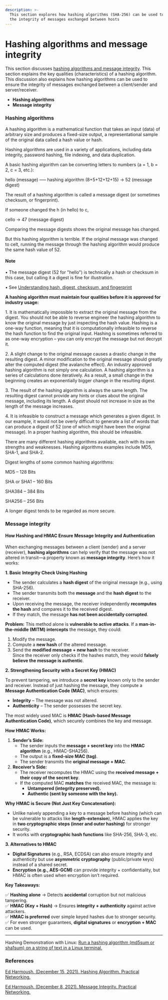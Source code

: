 ```yaml
---
description: >-
  This section explores how hashing algorithms (SHA-256) can be used to ensure
  the integrity of messages exchanged between hosts
---
```


# Hashing algorithms and message integrity

This section discusses [hashing algorithms and message integrity](https://builtin.com/cybersecurity/what-is-hashing). This section explains the key qualities (characteristics) of a hashing algorithm. This discussion also explains how hashing algorithms can be used to ensure the integrity of messages exchanged between a client/sender and server/receiver.

* **Hashing algorithms**
* **Message integrity**

### Hashing algorithms

A hashing algorithm is a mathematical function that takes an input (data) of arbitrary size and produces a fixed-size output, a representational sample of the original data called a hash value or hash.

Hashing algorithms are used in a variety of applications, including data integrity, password hashing, file indexing, and data duplication.

A basic hashing algorithm can be converting letters to numbers (a = 1, b = 2, c = 3, etc.):

hello (message) –— hashing algorithm (8+5+12+12+15) → 52 (message digest)

The result of a hashing algorithm is called a message digest (or sometimes checksum, or fingerprint).

If someone changed the h (in hello) to c,

cello → 47 (message digest)

Comparing the message digests shows the original message has changed.

But this hashing algorithm is terrible. If the original message was changed to celt, running the message through the hashing algorithm would produce the same hash value of 52.

#### Note

• The message digest (52 for "hello") is technically a hash or checksum in this case, but calling it a digest is fine for illustration.

• See [Understanding hash, digest, checksum, and fingerprint](understanding-hash-digest-checksum-and-fingerprint.md)

**A hashing algorithm must maintain four qualities before it is approved for industry usage:**

1\. It is mathematically impossible to extract the original message from the digest. You should not be able to reverse engineer the hashing algorithm to know the original message by just inspecting the hash value. Hashing is a one-way function, meaning that it is computationally infeasible to reverse the hash function to find the original input. Hashing is sometimes referred to as one-way encryption – you can only encrypt the message but not decrypt it.

2\. A slight change to the original message causes a drastic change in the resulting digest. A minor modification to the original message should greatly alter the computed digest (the avalanche effect). An industry approved hashing algorithm is not simply one calculation. A hashing algorithm is a series of calculations done iteratively. As a result, a small change in the beginning creates an exponentially bigger change in the resulting digest.

3\. The result of the hashing algorithm is always the same length. The resulting digest cannot provide any hints or clues about the original message, including its length. A digest should not increase in size as the length of the message increases.

4\. It is infeasible to construct a message which generates a given digest. In our example, it would not be overly difficult to generate a list of words that can produce a digest of 52 (one of which might have been the original message). In a proper hashing algorithm, this should be infeasible.

There are many different hashing algorithms available, each with its own strengths and weaknesses. Hashing algorithms examples include MD5, SHA-1, and SHA-2.

Digest lengths of some common hashing algorithms:

MD5 – 128 Bits

SHA or SHA1 – 160 Bits

SHA384 – 384 Bits

SHA256 – 256 Bits

A longer digest tends to be regarded as more secure.

### Message integrity

#### **How Hashing and HMAC Ensure Message Integrity and Authentication**

When exchanging messages between a client (sender) and a server (receiver), **hashing algorithms** can help verify that the message was not altered in transit—a property known as **message integrity**. Here’s how it works:

**1. Basic Integrity Check Using Hashing**

* The sender calculates a **hash digest** of the original message (e.g., using SHA-256).
* The sender transmits both the **message** and the **hash digest** to the receiver.
* Upon receiving the message, the receiver independently **recomputes the hash** and compares it to the received digest.
* If they match, the message **has not been accidentally corrupted**.

**Problem:** This method alone is **vulnerable to active attacks**. If a **man-in-the-middle (MITM) intercepts** the message, they could:

1. Modify the message.
2. Compute a **new hash** of the altered message.
3. Send the **modified message + new hash** to the receiver.\
   Since the receiver only checks if the hashes match, they would **falsely believe the message is authentic**.

**2. Strengthening Security with a Secret Key (HMAC)**

To prevent tampering, we introduce a **secret key** known only to the sender and receiver. Instead of just hashing the message, they compute a **Message Authentication Code (MAC)**, which ensures:

* **Integrity** – The message was not altered.
* **Authenticity** – The sender possesses the secret key.

The most widely used MAC is **HMAC (Hash-based Message Authentication Code)**, which securely combines the key and message.

**How HMAC Works:**

1. **Sender’s Side:**
   * The sender inputs the **message + secret key** into the **HMAC algorithm** (e.g., HMAC-SHA256).
   * The output is a **fixed-size MAC (tag)**.
   * The sender transmits the **original message + MAC**.
2. **Receiver’s Side:**
   * The receiver recomputes the HMAC using the **received message + their copy of the secret key**.
   * If the computed MAC **matches** the received MAC, the message is:
     * **Untampered (integrity preserved).**
     * **Authentic (sent by someone with the key).**

**Why HMAC is Secure (Not Just Key Concatenation):**

* Unlike naively appending a key to a message before hashing (which can be vulnerable to attacks like **length-extension**), HMAC applies the key in **two cryptographic steps (inner and outer hashing)** for stronger security.
* It works with **cryptographic hash functions** like SHA-256, SHA-3, etc.

**3. Alternatives to HMAC**

* **Digital Signatures** (e.g., RSA, ECDSA) can also ensure integrity and authenticity but use **asymmetric cryptography** (public/private keys) instead of a shared secret.
* **Encryption (e.g., AES-GCM)** can provide integrity + confidentiality, but HMAC is often used when encryption isn’t required.

**Key Takeaways:**

✅ **Hashing alone** → Detects **accidental** corruption but not malicious tampering.\
✅ **HMAC (Key + Hash)** → Ensures **integrity + authenticity** against active attackers.\
✅ **HMAC is preferred** over simple keyed hashes due to stronger security.\
✅ For even stronger guarantees, **digital signatures** or **encryption + MAC** can be used.

***

Hashing Demonstration with Linux: [Run a hashing algorithm (md5sum or sha1sum) on a string of text in a Linux terminal.](https://www.practicalnetworking.net/series/cryptography/hashing-algorithm/)

### References

[Ed Harmoush. (December 15, 2021). Hashing Algorithm. Practical Networking.](https://www.practicalnetworking.net/series/cryptography/hashing-algorithm/)

[Ed Harmoush. (December 8, 2021). Message Integrity. Practical Networking.](https://www.practicalnetworking.net/series/cryptography/message-integrity/)
